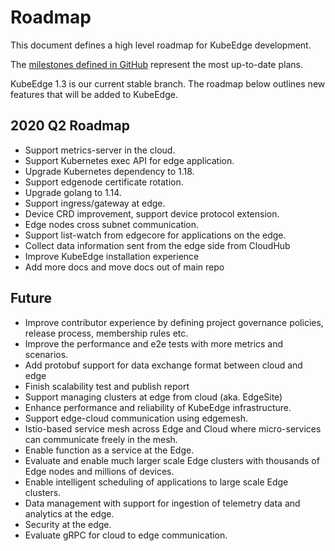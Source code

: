 # Roadmap

This document defines a high level roadmap for KubeEdge development.

The [milestones defined in GitHub](https://github.com/kubeedge/kubeedge/milestones) represent the most up-to-date plans.

KubeEdge 1.3 is our current stable branch. The roadmap below outlines new features that will be added to KubeEdge.

## 2020 Q2 Roadmap

- Support metrics-server in the cloud.
- Support Kubernetes exec API for edge application.
- Upgrade Kubernetes dependency to 1.18.
- Support edgenode certificate rotation.
- Upgrade golang to 1.14.
- Support ingress/gateway at edge.
- Device CRD improvement, support device protocol extension.
- Edge nodes cross subnet communication.
- Support list-watch from edgecore for applications on the edge.
- Collect data information sent from the edge side from CloudHub
- Improve KubeEdge installation experience
- Add more docs and move docs out of main repo


## Future

- Improve contributor experience by defining project governance policies, release process, membership rules etc.
- Improve the performance and e2e tests with more metrics and scenarios.
- Add protobuf support for data exchange format between cloud and edge
- Finish scalability test and publish report
- Support managing clusters at edge from cloud (aka. EdgeSite)
- Enhance performance and reliability of KubeEdge infrastructure.
- Support edge-cloud communication using edgemesh.
- Istio-based service mesh across Edge and Cloud where micro-services can communicate freely in the mesh.
- Enable function as a service at the Edge.
- Evaluate and enable much larger scale Edge clusters with thousands of Edge nodes and millions of devices.
- Enable intelligent scheduling of applications to large scale Edge clusters.
- Data management with support for ingestion of telemetry data and analytics at the edge.
- Security at the edge.
- Evaluate gRPC for cloud to edge communication.

